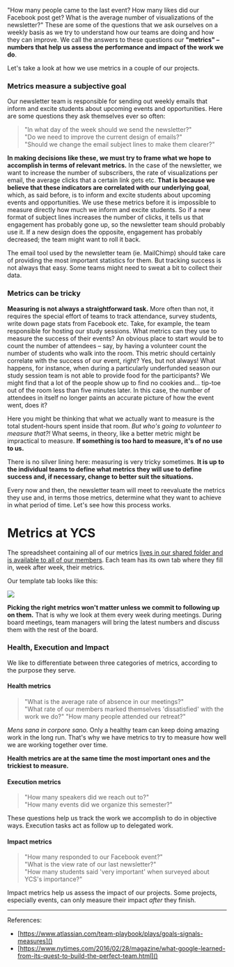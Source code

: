 "How many people came to the last event? How many likes did our Facebook post get? What is the average number of visualizations of the newsletter?" These are some of the questions that we ask ourselves on a weekly basis as we try to understand how our teams are doing and how they can improve. We call the answers to these questions our **"metrics" – numbers that help us assess the performance and impact of the work we do**.

Let's take a look at how we use metrics in a couple of our projects.

### Metrics measure a subjective goal

Our newsletter team is responsible for sending out weekly emails that inform and excite students about upcoming events and opportunities. Here are some questions they ask themselves ever so often:

> "In what day of the week should we send the newsletter?"  
> "Do we need to improve the current design of emails?"  
> "Should we change the email subject lines to make them clearer?"  

**In making decisions like these, we must try to frame what we hope to accomplish in terms of relevant metrics.** In the case of the newsletter, we want to increase the number of subscribers, the rate of visualizations per email, the average clicks that a certain link gets etc. **That is because we believe that these indicators are correlated with our underlying goal**, which, as said before, is to inform and excite students about upcoming events and opportunities. We use these metrics before it is impossible to measure directly how much we inform and excite students. So if a new format of subject lines increases the number of clicks, it tells us that engagement has probably gone up, so the newsletter team should probably use it. If a new design does the opposite, engagement has probably decreased; the team might want to roll it back.

The email tool used by the newsletter team (ie. MailChimp) should take care of providing the most important statistics for them. But tracking success is not always that easy. Some teams might need to sweat a bit to collect their data.

### Metrics can be tricky

**Measuring is not always a straightforward task.** More often than not, it requires the special effort of teams to track attendance, survey students, write down page stats from Facebook etc. Take, for example, the team responsible for hosting our study sessions. What metrics can they use to measure the success of their events? An obvious place to start would be to count the number of attendees – say, by having a volunteer count the number of students who walk into the room. This metric should certainly correlate with the success of our event, right? Yes, but not always! What happens, for instance, when during a particularly underfunded season our study session team is not able to provide food for the participants? We might find that a lot of the people show up to find no cookies and... tip-toe out of the room less than five minutes later. In this case, the number of attendees in itself no longer paints an accurate picture of how the event went, does it?

Here you might be thinking that what we actually want to measure is the total student-hours spent inside that room. _But who's going to volunteer to measure that?!_ What seems, in theory, like a better metric might be impractical to measure. **If something is too hard to measure, it's of no use to us.**

There is no silver lining here: measuring is very tricky sometimes. **It is up to the individual teams to define what metrics they will use to define success and, if necessary, change to better suit the situations.**

Every now and then, the newsletter team will meet to reevaluate the metrics they use and, in terms those metrics, determine what they want to achieve in what period of time. Let's see how this process works.

# Metrics at YCS

The spreadsheet containing all of our metrics [lives in our shared folder and is available to all of our members](https://docs.google.com/spreadsheets/d/1BLYrQrd-UTvufIzzDQ3Dmyy7skhIQh9CD8W_69eHE_M/edit). Each team has its own tab where they fill in, week after week, their metrics.

Our template tab looks like this:

![](http://i.imgur.com/JZG89ZP.png?1)

**Picking the right metrics won't matter unless we commit to following up on them.** That is why we look at them every week during meetings. During board meetings, team managers will bring the latest numbers and discuss them with the rest of the board.

### Health, Execution and Impact

We like to differentiate between three categories of metrics, according to the purpose they serve.

#### Health metrics

> "What is the average rate of absence in our meetings?"  
> "What rate of our members marked themselves 'dissatisfied' with the work we do?"
> "How many people attended our retreat?"

_Mens sana in corpore sano_. Only a healthy team can keep doing amazing work in the long run. That's why we have metrics to try to measure how well we are working together over time.

**Health metrics are at the same time the most important ones and the trickiest to measure.**

#### Execution metrics

> "How many speakers did we reach out to?"  
> "How many events did we organize this semester?"  

These questions help us track the work we accomplish to do in objective ways. Execution tasks act as follow up to delegated work.

#### Impact metrics

> "How many responded to our Facebook event?"  
> "What is the view rate of our last newsletter?"  
> "How many students said 'very important' when surveyed about YCS's importance?"

Impact metrics help us assess the impact of our projects. Some projects, especially events, can only measure their impact _after_ they finish.

---

References:

- [https://www.atlassian.com/team-playbook/plays/goals-signals-measures]()
- [https://www.nytimes.com/2016/02/28/magazine/what-google-learned-from-its-quest-to-build-the-perfect-team.html]()